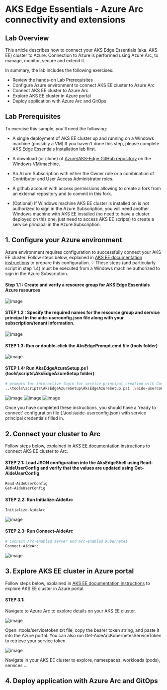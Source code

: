 # AKS Edge Essentials - Azure Arc connectivity and extensions

## Lab Overview
This article describes how to connect your AKS Edge Essentials (aka. AKS EE) cluster to Azure.
Connection to Azure is performed using Azure Arc, to manage, monitor, secure and extend it.

In summary, the lab includes the following exercises:
* Review the hands-on Lab Prerequisites
* Configure Azure environment to connect AKS EE cluster to Azure Arc  
* Connect AKS EE cluster to Azure Arc
* Explore AKS EE cluster in Azure portal
* Deploy application with Azure Arc and GitOps

## Lab Prerequisites

To exercise this sample, you'll need the following:

* A single deployment of AKS EE cluster up and running on a Windows machine (possibly a VM) If you haven't done this step, please complete [AKS Edge Essentials Installation](../install/install.md) lab first.
* A download (or clone) of [Azure/AKS-Edge GitHub repository](https://github.com/Azure/AKS-Edge/tree/main) on the Windows VM/machine.
* An Azure Subscription with either the Owner role or a combination of Contributor and User Access Administrator roles.
* A github account with access permissions allowing to create a fork from an external repository and to commit in this fork.

* (Optional) If Windows machine AKS EE cluster is installed on is not authorized to sign in the Azure Subscription, you will need another Windows machine with AKS EE installed (no need to have a cluster deployed on this one, just need to access AKS EE scripts) to create a service principal in the Azure Subscription.

## 1. Configure your Azure environment

Azure environment requires configuration to successfully connect your AKS EE cluster.
Follow steps below, explained in [AKS EE documentation instructions](https://learn.microsoft.com/en-us/azure/aks/hybrid/aks-edge-howto-connect-to-arc#1-configure-your-azure-environment) to prepare this configuration.
💡 These steps (and particularly script in step 1.4) must be executed from a Windows machine authorized to sign in the Azure Subscription.

#### Step 1.1 : Create and verify a resource group for AKS Edge Essentials Azure resources
![image](https://user-images.githubusercontent.com/10614734/207283890-8d3d00b3-068d-4464-bf86-59b7f7dcaf74.png)

#### STEP 1.2 : Specify the required names for the resource group and service principal in the aide-userconfig.json file along with your subscription/tenant information.
![image](https://user-images.githubusercontent.com/10614734/207283953-bd9d54df-97f7-49b7-8266-f2e4a4fd9cdc.png)

#### STEP 1.3: Run or double-click the AksEdgePrompt.cmd file (tools folder)
![image](https://user-images.githubusercontent.com/10614734/207279237-fde5a58a-e5b7-4a1b-b50d-e5b598bdd984.png)

#### STEP 1.4: Run AksEdgeAzureSetup.ps1 (tools\scripts\AksEdgeAzureSetup folder)
```bash
# prompts for interactive login for service principal creation with Contributor role at resource group level
..\tools\scripts\AksEdgeAzureSetup\AksEdgeAzureSetup.ps1 .\aide-userconfig.json -spContributorRole
```

![image](https://user-images.githubusercontent.com/10614734/207279963-c89b5546-a2cb-493d-9ea6-0ab2928773cc.png)
![image](https://user-images.githubusercontent.com/10614734/207280272-a404bcd0-badd-4c8e-8c97-ef885bed52d5.png)
![image](https://user-images.githubusercontent.com/10614734/207280300-98311514-2204-4dbe-8e72-018d7452e324.png)

Once you have completed these instructions, you should have a 'ready to connect' configuration file (.\tools\aide-userconfig.json) with service principal credentials filled in.

## 2. Connect your cluster to Arc

Follow steps below, explained in [AKS EE documentation instructions](https://learn.microsoft.com/en-us/azure/aks/hybrid/aks-edge-howto-connect-to-arc#2-connect-your-cluster-to-arc) to connect AKS EE cluster to Arc.

#### STEP 2.1: Load JSON configuration into the AksEdgeShell using Read-AideUserConfig and verify that the values are updated using Get-AideUserConfig
```bash
Read-AideUserConfig
Get-AideUserConfig
```
#### STEP 2.2: Run Initialize-AideArc
```bash
Initialize-AideArc
```
![image](https://user-images.githubusercontent.com/10614734/207280979-dca50aaf-e3b0-4393-ac97-ac7ce83827b9.png)

#### STEP 2.3: Run Connect-AideArc
```bash
# Connect Arc-enabled server and Arc-enabled Kubernetes
Connect-AideArc
```
![image](https://user-images.githubusercontent.com/10614734/207281095-afc7289f-0ac6-424b-a9f0-87e01159509a.png)


## 3. Explore AKS EE cluster in Azure portal

Follow steps below, explained in [AKS EE documentation instructions](https://learn.microsoft.com/en-us/azure/aks/hybrid/aks-edge-howto-connect-to-arc#3-view-aks-edge-resources-in-azure) to explore AKS EE cluster in Azure portal.

#### STEP 3.1:

Navigate to Azure Arc to explore details on your AKS EE cluster.

![image](https://user-images.githubusercontent.com/10614734/207281237-b224d065-7f9b-4bfe-b05b-3a1fc4febc11.png)

Open ./tools/servicetoken.txt file, copy the bearer token string, and paste it into the Azure portal.
You can also run Get-AideArcKubernetesServiceToken to retrieve your service token.

![image](https://user-images.githubusercontent.com/10614734/207283577-2419f14d-48f9-41fd-8f8d-13dc3c857a5a.png)

Navigate in your AKS EE cluster to explore, namespaces, workloads (pods), services ...

## 4. Deploy application with Azure Arc and GitOps
